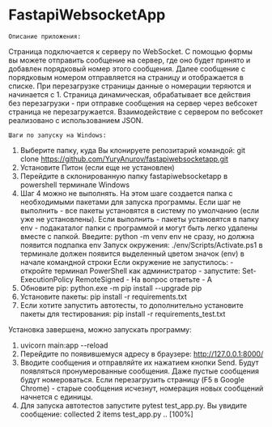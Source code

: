 # FastapiWebsocketApp
    Описание приложения:
Страница подключается к серверу по WebSocket.
С помощью формы вы можете отправить сообщение на сервер, где оно будет принято и добавлен порядковый номер этого сообщения.
Далее сообщение с порядковым номером отправляется на страницу и отображается в списке.
При перезагрузке страницы данные о номерации теряются и начинается с 1.
Страница динамическая, обрабатывает все действия без перезагрузки - при отправке сообщения на сервер через вебсокет страница не перезагружается. Взаимодействие с сервером по вебсокет реализовано с использованием JSON. 

    Шаги по запуску на Windows:
1. Выберите папку, куда Вы клонируете репозитарий командой:
git clone https://github.com/YuryAnurov/fastapiwebsocketapp.git
2. Установите Питон (если еще не установлен)
3. Перейдите в склонированную папку fastapiwebsocketapp в powershell терминале Windows
4. Шаг 4 можно не выполнять. На этом шаге создается папка с необходимыми пакетами для запуска программы. Если шаг не выполнить - все пакеты установятся в систему по умолчанию (если уже не установлены). Если выполнить - пакеты установятся в папку env - подакаталог папки с программой и могут быть легко удалены вместе с папкой. 
    Введите:
    python -m venv env
    не сразу, но должна появится подпапка env
    Запуск окружения: ./env/Scripts/Activate.ps1
    в терминале должен появится выделенный цветом значок (env) в начале командной строки
    Если окружение не запустилось: 
        - откройте терминал PowerShell как администратор
        - запустите: Set-ExecutionPolicy RemoteSigned
        - На вопрос ответьте - А
5. Обновите pip: python.exe -m pip install --upgrade pip
6. Установите пакеты: 
    pip install -r requirements.txt
7. Если хотите запустить автотесты, то дополнительно установите пакеты для тестирования:
    pip install -r requirements_test.txt

Установка завершена, можно запускать программу:
1. uvicorn main:app --reload
2. Перейдите по появившемуся адресу в браузере: http://127.0.0.1:8000/
3. Вводите сообщения и отправляйте их нажатием кнопки Send. Будут появляться пронумерованные сообщения. Даже пустые сообщения будут номероваться. Если перезагрузить страницу (F5 в Google Chrome) - старые сообщения исчезнут, номерация новых сообщений начнется с единицы. 
4. Для запуска автотестов запустите pytest test_app.py. Вы увидите сообщение:
collected 2 items
test_app.py ..       [100%]

                                                                                                    